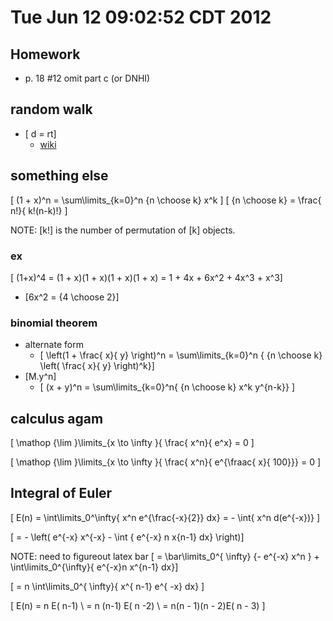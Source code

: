 # Tue Jun 12 09:02:52 CDT 2012

## Homework 

* p. 18 #12 omit part c (or DNHI)

## random walk
* \[ d = rt\]
  * [wiki](http://en.wikipedia.org/wiki/Random_walk)

## something else
\[ (1 + x)^n = \sum\limits_{k=0}^n {n \choose k} x^k \]
\[ {n \choose k} = \frac{ n!}{ k!(n-k)!} \]

NOTE: \[k!\] is the number of permutation of \[k\] objects.

### ex

\[ (1+x)^4 = (1 + x)(1 + x)(1 + x)(1 + x) = 1 + 4x + 6x^2 + 4x^3 + x^3\]
* \[6x^2 = {4 \choose 2}\]

### binomial theorem
* alternate form
  * \[ \left(1 + \frac{ x}{ y} \right)^n = \sum\limits_{k=0}^n { {n \choose k} \left( \frac{ x}{ y} \right)^k}\]
* \[M.y^n\]
  * \[ (x + y)^n = \sum\limits_{k=0}^n{ {n \choose k} x^k y^{n-k}} \]

## calculus agam

\[ \mathop {\lim }\limits_{x \to \infty }{ \frac{ x^n}{ e^x} = 0 \]

\[ \mathop {\lim }\limits_{x \to \infty }{ \frac{ x^n}{ e^{\fraac{ x}{ 100}}} = 0 \]

## Integral of Euler

\[ E(n) = \int\limits_0^\infty{ x^n e^{\frac{-x}{2}} dx} = - \int{ x^n d(e^{-x})} \]

\[ = - \left( e^{-x} x^{-x} - \int { e^{-x} n x{n-1} dx} \right)\]

NOTE: need to figureout latex bar
\[ = \bar\limits_0^{ \infty} {- e^{-x} x^n } + \int\limits_0^{\infty}{ e^{-x}n x^{n-1} dx}\]

\[ = n \int\limits_0^{ \infty}{ x^{ n-1} e^{ -x} dx} \]


\[ E(n) = n E( n-1) \\ = n (n-1) E( n -2) \\ = n(n - 1)(n - 2)E( n - 3) \]